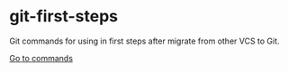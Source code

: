 # git-first-steps

Git commands for using in first steps after migrate from other VCS to Git. 

[Go to commands](https://github.com/Alexander-Podkutin/git-first-steps/blob/master/git-first-steps.md)
